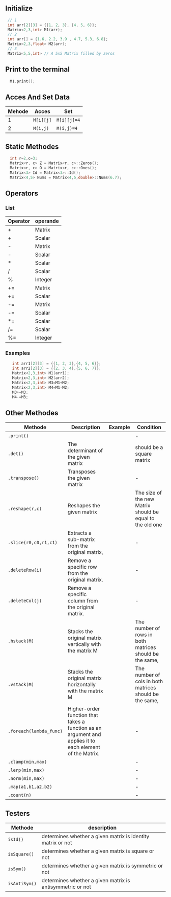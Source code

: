 ## Initialize
``` C++
 // 1 
 int arr[2][3] = {{1, 2, 3}, {4, 5, 6}};
 Matrix<2,3,int> M1(arr);
 // 2
 int arr[] = {1.6, 2.2, 3.9 , 4.7, 5.3, 6.8};
 Matrix<2,3,float> M2(arr);
 // 3
 Matrix<5,5,int> // A 5x5 Matrix filled by zeros
```
## Print to the terminal 
``` C++
  M1.print();
```
## Acces And Set Data
|Mehode|Acces|Set|
|-|--|--|
|1|`M[i][j]`|`M[i][j]=4`|
|2|`M(i,j)`|`M(i,j)=4`|
## Static Methodes 
``` C++
  int r=2,c=3;
  Matrix<r, c> Z = Matrix<r, c>::Zeros();
  Matrix<r, c> O = Matrix<r, c>::Ones();
  Matrix<3> Id = Matrix<3>::Id();
  Matrix<4,5> Nums = Matrix<4,5,double>::Nums(6.7);
```
## Operators 
  ### List
|Operator |operande
|--|--
|+|Matrix|
|+|Scalar|
|-|Matrix|
|-|Scalar|
|*|Scalar|
|/|Scalar|
|%|Integer|
|+=|Matrix|
|+=|Scalar|
|-=|Matrix|
|-=|Scalar|
|*=|Scalar|
|/=|Scalar|
|%=|Integer|
  ### Examples
``` C++
   int arr1[2][3] = {{1, 2, 3},{4, 5, 6}};
   int arr2[2][3] = {{2, 3, 4},{5, 6, 7}};
   Matrix<2,3,int> M1(arr1);
   Matrix<2,3,int> M2(arr2);
   Matrix<2,3,int> M3=M1+M2;
   Matrix<2,3,int> M4=M1-M2;
   M3+=M3;
   M4-=M3;
```
## Other Methodes 
|Methode|Description|Example|Condition|
|-|--|-|--|
|`.print()`|||-|
|`.det()`|The determinant of the given matrix||should be a square matrix|
|`.transpose()`|Transposes the given matrix ||-|
|`.reshape(r,c)`|Reshapes the given matrix||The size of the new Matrix should be equal to the old one|
|`.slice(r0,c0,r1,c1)`|Extracts a sub-matrix from the original matrix,||-|
|`.deleteRow(i)`|Remove a specific row from the original matrix.||-|
|`.deleteCol(j)`|Remove a specific column from the original matrix.||-|
|`.hstack(M)`|Stacks the original matrix vertically with the matrix M||The number of rows in both matrices should be the same,|
|`.vstack(M)`|Stacks the original matrix horizontally with the matrix M||The number of cols in both matrices should be the same,|
|`.foreach(lambda_func)`|Higher-order function that takes a function as an argument and applies it to each element of the Matrix.||-|
|`.clamp(min,max)`|||-|
|`.lerp(min,max)`|||-|
|`.norm(min,max)`|||-|
|`.map(a1,b1,a2,b2)`|||-|
|`.count(n)`|||-|
## Testers
|Methode|description|
|-|---|
|`isId()`|determines whether a given matrix is identity matrix or not|
|`isSquare()`|determines whether a given matrix is square or not|
|`isSym()`|determines whether a given matrix is symmetric or not|
|`isAntiSym()`|determines whether a given matrix is antisymmetric or not|

